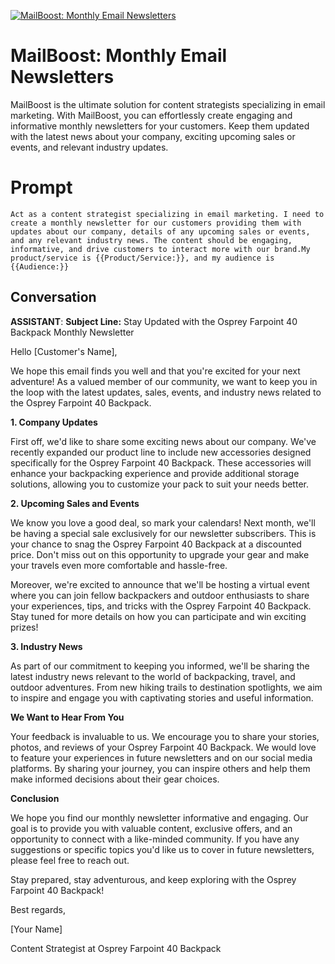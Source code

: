 
[![MailBoost: Monthly Email Newsletters](https://flow-prompt-covers.s3.us-west-1.amazonaws.com/icon/futuristic/futu_5.png)]()
# MailBoost: Monthly Email Newsletters 
MailBoost is the ultimate solution for content strategists specializing in email marketing. With MailBoost, you can effortlessly create engaging and informative monthly newsletters for your customers. Keep them updated with the latest news about your company, exciting upcoming sales or events, and relevant industry updates. 

# Prompt

```
Act as a content strategist specializing in email marketing. I need to create a monthly newsletter for our customers providing them with updates about our company, details of any upcoming sales or events, and any relevant industry news. The content should be engaging, informative, and drive customers to interact more with our brand.My product/service is {{Product/Service:}}, and my audience is {{Audience:}}

```

## Conversation

**ASSISTANT**: **Subject Line:** Stay Updated with the Osprey Farpoint 40 Backpack Monthly Newsletter



Hello [Customer's Name],



We hope this email finds you well and that you're excited for your next adventure! As a valued member of our community, we want to keep you in the loop with the latest updates, sales, events, and industry news related to the Osprey Farpoint 40 Backpack.



**1. Company Updates**



First off, we'd like to share some exciting news about our company. We've recently expanded our product line to include new accessories designed specifically for the Osprey Farpoint 40 Backpack. These accessories will enhance your backpacking experience and provide additional storage solutions, allowing you to customize your pack to suit your needs better.



**2. Upcoming Sales and Events**



We know you love a good deal, so mark your calendars! Next month, we'll be having a special sale exclusively for our newsletter subscribers. This is your chance to snag the Osprey Farpoint 40 Backpack at a discounted price. Don't miss out on this opportunity to upgrade your gear and make your travels even more comfortable and hassle-free.



Moreover, we're excited to announce that we'll be hosting a virtual event where you can join fellow backpackers and outdoor enthusiasts to share your experiences, tips, and tricks with the Osprey Farpoint 40 Backpack. Stay tuned for more details on how you can participate and win exciting prizes!



**3. Industry News**



As part of our commitment to keeping you informed, we'll be sharing the latest industry news relevant to the world of backpacking, travel, and outdoor adventures. From new hiking trails to destination spotlights, we aim to inspire and engage you with captivating stories and useful information.



**We Want to Hear From You**



Your feedback is invaluable to us. We encourage you to share your stories, photos, and reviews of your Osprey Farpoint 40 Backpack. We would love to feature your experiences in future newsletters and on our social media platforms. By sharing your journey, you can inspire others and help them make informed decisions about their gear choices.



**Conclusion**



We hope you find our monthly newsletter informative and engaging. Our goal is to provide you with valuable content, exclusive offers, and an opportunity to connect with a like-minded community. If you have any suggestions or specific topics you'd like us to cover in future newsletters, please feel free to reach out.



Stay prepared, stay adventurous, and keep exploring with the Osprey Farpoint 40 Backpack!



Best regards,



[Your Name]

Content Strategist at Osprey Farpoint 40 Backpack


